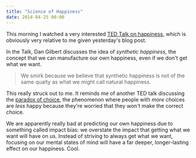 ```yaml
---
title: "Science of Happiness"
date: 2014-04-25 00:00
---
```


<import><p>This morning I watched a very interested <a href="http://www.ted.com/talks/dan_gilbert_asks_why_are_we_happy">TED Talk on happiness</a>, which is obviously very relative to me given yesterday's blog post. </p>

<p>In the Talk, Dan Gilbert discusses the idea of <em>synthetic happiness</em>, the concept that we can manufacture our own happiness, even if we don't get what we want. </p>

<blockquote>
  <p>We smirk because we believe that synthetic happiness is not of the same qualty as what we might call natural happiness.</p>
</blockquote>

<p>This really struck out to me. It reminds me of another TED talk discussing the <a href="http://www.ted.com/talks/barry_schwartz_on_the_paradox_of_choice">paradox of choice</a>, the phenomenon where people with <em>more</em> choices are <em>less</em> happy because they're worried that they won't make the correct choice. </p>

<p>We are apparently really bad at predicting our own happiness due to something called impact bias: we overstate the impact that getting what we want will have on us. Instead of striving to always get what we want, focusing on our mental states of mind will have a far deeper, longer-lasting effect on our happiness. Cool. </p></import>

<!-- more -->

